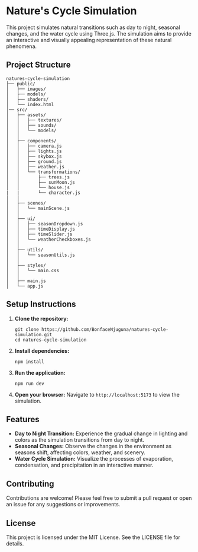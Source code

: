 # Nature's Cycle Simulation

This project simulates natural transitions such as day to night, seasonal changes, and the water cycle using Three.js. The simulation aims to provide an interactive and visually appealing representation of these natural phenomena.

## Project Structure

```
natures-cycle-simulation
├── public/
│   ├── images/
│   ├── models/
│   ├── shaders/
│   └── index.html
│── src/
│   ├── assets/ 
│   │   ├── textures/
│   │   ├── sounds/          
│   │   └── models/          
│   │
│   ├── components/          
│   │   ├── camera.js        
│   │   ├── lights.js        
│   │   ├── skybox.js        
│   │   ├── ground.js        
│   │   ├── weather.js       
│   │   └── transformations/ 
│   │       ├── trees.js     
│   │       ├── sunMoon.js   
│   │       └── house.js
|   |       └── character.js   
│   │
│   ├── scenes/              
│   │   └── mainScene.js        
│   │
│   ├── ui/             
│   │   ├── seasonDropdown.js      
│   │   ├── timeDisplay.js    
│   │   ├── timeSlider.js       
│   │   └── weatherCheckboxes.js
│   │
│   ├── utils/                    
│   │   └── seasonUtils.js        
│   │
│   ├── styles/              
│   │   └── main.css       
│   │
│   ├── main.js              
│   └── app.js               
```

## Setup Instructions

1. **Clone the repository:**
   ```
   git clone https://github.com/BonfaceNjuguna/natures-cycle-simulation.git
   cd natures-cycle-simulation
   ```

2. **Install dependencies:**
   ```
   npm install
   ```

3. **Run the application:**
   ```
   npm run dev
   ```

4. **Open your browser:**
   Navigate to `http://localhost:5173` to view the simulation.

## Features

- **Day to Night Transition:** Experience the gradual change in lighting and colors as the simulation transitions from day to night.
- **Seasonal Changes:** Observe the changes in the environment as seasons shift, affecting colors, weather, and scenery.
- **Water Cycle Simulation:** Visualize the processes of evaporation, condensation, and precipitation in an interactive manner.

## Contributing

Contributions are welcome! Please feel free to submit a pull request or open an issue for any suggestions or improvements.

## License

This project is licensed under the MIT License. See the LICENSE file for details.